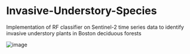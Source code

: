 # Invasive-Understory-Species
Implementation of RF classifier on Sentinel-2 time series data to identify invasive understory plants in Boston deciduous forests

![image](https://github.com/chad-fisher/Invasive-Understory-Species/assets/150188438/c597c8e1-dc02-4eba-a26a-8828d64983e9)
